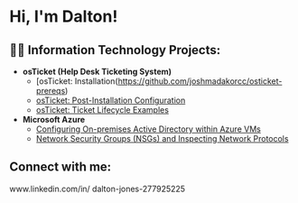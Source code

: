 <h1>Hi, I'm Dalton!


<h2>👨‍💻 Information Technology Projects:</h2>

- <b>osTicket (Help Desk Ticketing System)</b>
  - [osTicket: Installation(https://github.com/joshmadakorcc/osticket-prereqs)
  - [osTicket: Post-Installation Configuration](https://github.com/joshmadakorcc/post-install-config)
  - [osTicket: Ticket Lifecycle Examples](https://github.com/joshmadakorcc/ticket-lifecycle)
- <b>Microsoft Azure</b>
  - [Configuring On-premises Active Directory within Azure VMs](https://github.com/joshmadakorcc/configure-ad)
  - [Network Security Groups (NSGs) and Inspecting Network Protocols](https://github.com/joshmadakorcc/azure-network-protocols)

<h2>Connect with me:</h2> www.linkedin.com/in/
dalton-jones-277925225



